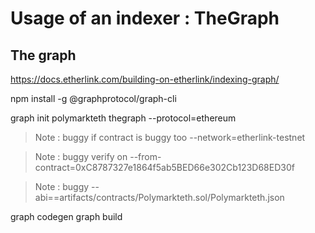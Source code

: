 # Usage of an indexer : TheGraph


## The graph

https://docs.etherlink.com/building-on-etherlink/indexing-graph/

npm install -g @graphprotocol/graph-cli

graph init polymarkteth thegraph --protocol=ethereum 



> Note : buggy if contract is buggy too --network=etherlink-testnet 

> Note : buggy verify on  --from-contract=0xC8787327e1864f5ab5BED66e302Cb123D68ED30f 

> Note : buggy --abi==artifacts/contracts/Polymarkteth.sol/Polymarkteth.json





graph codegen
graph build
